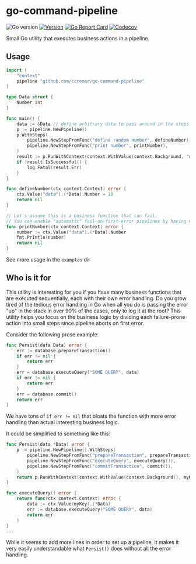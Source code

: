 # go-command-pipeline

![Go version](https://img.shields.io/github/go-mod/go-version/ccremer/go-command-pipeline)
[![Version](https://img.shields.io/github/v/release/ccremer/go-command-pipeline)][releases]
[![Go Report Card](https://goreportcard.com/badge/github.com/ccremer/go-command-pipeline)][goreport]
[![Codecov](https://img.shields.io/codecov/c/github/ccremer/go-command-pipeline?token=XGOC4XUMJ5)][codecov]

Small Go utility that executes business actions in a pipeline.

## Usage

```go
import (
    "context"
    pipeline "github.com/ccremer/go-command-pipeline"
)

type Data struct {
    Number int
}

func main() {
	data := &Data // define arbitrary data to pass around in the steps.
	p := pipeline.NewPipeline()
	p.WithSteps(
		pipeline.NewStepFromFunc("define random number", defineNumber),
		pipeline.NewStepFromFunc("print number", printNumber),
	)
	result := p.RunWithContext(context.WithValue(context.Background, "data", data))
	if !result.IsSuccessful() {
		log.Fatal(result.Err)
	}
}

func defineNumber(ctx context.Context) error {
	ctx.Value("data").(*Data).Number = 10
	return nil
}

// Let's assume this is a business function that can fail.
// You can enable "automatic" fail-on-first-error pipelines by having more small functions that return errors.
func printNumber(ctx context.Context) error {
	number := ctx.Value("data").(*Data).Number
	fmt.Println(number)
	return nil
}
```

See more usage in the `examples` dir

## Who is it for

This utility is interesting for you if you have many business functions that are executed sequentially, each with their own error handling.
Do you grow tired of the tedious error handling in Go when all you do is passing the error "up" in the stack in over 90% of the cases, only to log it at the root?
This utility helps you focus on the business logic by dividing each failure-prone action into small steps since pipeline aborts on first error.

Consider the following prose example:
```go
func Persist(data Data) error {
    err := database.prepareTransaction()
    if err != nil {
        return err
    }
    err = database.executeQuery("SOME QUERY", data)
    if err != nil {
        return err
    }
    err = database.commit()
    return err
}
```
We have tons of `if err != nil` that bloats the function with more error handling than actual interesting business logic.

It could be simplified to something like this:
```go
func Persist(data *Data) error {
    p := pipeline.NewPipeline().WithSteps(
        pipeline.NewStepFromFunc("prepareTransaction", prepareTransaction()),
        pipeline.NewStepFromFunc("executeQuery", executeQuery()),
        pipeline.NewStepFromFunc("commitTransaction", commit()),
    )
    return p.RunWithContext(context.WithValue(context.Background(), myKey, data).Err
}

func executeQuery() error {
	return func(ctx context.Context) error {
		data := ctx.Value(myKey).(*Data)
		err := database.executeQuery("SOME QUERY", data)
		return err
	)
}
...
```
While it seems to add more lines in order to set up a pipeline, it makes it very easily understandable what `Persist()` does without all the error handling.

[releases]: https://github.com/ccremer/go-command-pipeline/releases
[codecov]: https://app.codecov.io/gh/ccremer/go-command-pipeline
[goreport]: https://goreportcard.com/report/github.com/ccremer/go-command-pipeline
